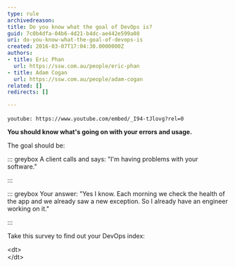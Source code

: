 ```yaml
---
type: rule
archivedreason: 
title: Do you know what the goal of DevOps is?
guid: 7c0b4dfa-04b6-4d21-b4dc-ae442e599a08
uri: do-you-know-what-the-goal-of-devops-is
created: 2016-03-07T17:04:30.0000000Z
authors:
- title: Eric Phan
  url: https://ssw.com.au/people/eric-phan
- title: Adam Cogan
  url: https://ssw.com.au/people/adam-cogan
related: []
redirects: []

---
```


`youtube: https://www.youtube.com/embed/_I94-tJlovg?rel=0`
 


<!--endintro-->

**You should know what's going on with your errors and usage.**

The goal should be:


::: greybox
A client calls and says: "I'm having problems with your software."

:::



::: greybox
Your answer: "Yes I know. Each morning we check the health of the app and we already saw a new exception. So I already have an engineer working on it."

:::


Take this survey to find out your DevOps index: <br>      


 






<dl>&lt;dt&gt;<br>&lt;/dt&gt;</dl>
